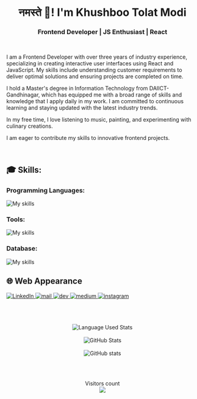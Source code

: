 <h1 align='center'> नमस्ते 🙏! I'm Khushboo Tolat Modi</h1>

<h3 align='center'> Frontend Developer | JS Enthusiast | React </h3>

<br/>

<p>
I am a Frontend Developer with over three years of industry experience, specializing in creating interactive user interfaces using React and JavaScript. My skills include understanding customer requirements to deliver optimal solutions and ensuring projects are completed on time.

I hold a Master's degree in Information Technology from DAIICT-Gandhinagar, which has equipped me with a broad range of skills and knowledge that I apply daily in my work. I am committed to continuous learning and staying updated with the latest industry trends.

In my free time, I love listening to music, painting, and experimenting with culinary creations.

I am eager to contribute my skills to innovative frontend projects.
</p>

<br/>

<h2>🎓 Skills: </h2>

<h3>Programming Languages: </h3>
<img alt='My skills' src='https://skillicons.dev/icons?i=react,redux,js,ts,bootstrap,tailwind,sass,java'/>

<h3>Tools: </h3>
<img alt='My skills' src='https://skillicons.dev/icons?i=firebase,figma,git,github,vscode'/>

<h3>Database: </h3>
<img alt='My skills' src='https://skillicons.dev/icons?i=mysql,mongodb'/>

<br/>

<h2>🌐 Web Appearance</h2>
<a href="https://www.linkedin.com/in/khushboo-tolat/">
  <img  alt='LinkedIn' src='https://skillicons.dev/icons?i=linkedin'/>
</a>
<a href="mailto:khushbootolat6@gmail.com">
  <img  alt='mail' src='https://skillicons.dev/icons?i=gmail'/>
</a>
<a href="https://dev.to/khushboo-tolat">
  <img  alt='dev' src='https://skillicons.dev/icons?i=devto'/>
</a>
<a href="https://khushboo-tolat.medium.com/">
  <img  alt='medium' src='https://go-skill-icons.vercel.app/api/icons?i=mojo'/>
</a>
<a href="https://instagram.com/khushboo_tolat">
  <img  alt='instagram' src='https://skillicons.dev/icons?i=instagram'/>
</a>

<br/>
<br/>
<br/>
<br/>

<p align='center'>
  <img src="https://github-readme-stats.vercel.app/api/top-langs?username=khushboo-tolat&theme=vue&layout=compact&hide=php,html,css&langs_count=4" alt="Language Used Stats"/>
  <br/>
  <br/>
  <img src="https://github-readme-stats.vercel.app/api?username=khushboo-tolat&theme=vue&show_icons=true" alt="GitHub Stats"/>
  <br/>
  <br/>
  <img src="https://streak-stats.demolab.com/?user=khushboo-tolat&theme=vue" alt="GitHub stats"/>
</p>

<br/>
<br/>

<p align="center"> 
  Visitors count<br>
  <img src="https://profile-counter.glitch.me/khushboo-tolat/count.svg" />
</p>
